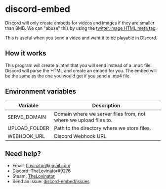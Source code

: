 # discord-embed

Discord will only create embeds for videos and images if they are smaller than 8MB. We can "abuse" this by using the [twitter:image HTML meta tag](https://developer.twitter.com/en/docs/twitter-for-websites/cards/overview/markup).

This is useful when you send a video and want it to be playable in Discord.

## How it works

This program will create a .html that you will send instead of a .mp4 file. Discord will parse the HTML and create an embed for you. The embed will be the same as the one you would get if you send a .mp4 file.

## Environment variables

| Variable      | Description                                                      |
| ------------- | ---------------------------------------------------------------- |
| SERVE_DOMAIN  | Domain where we server files from, not where we upload files to. |
| UPLOAD_FOLDER | Path to the directory where we store files.                      |
| WEBHOOK_URL   | Discord Webhook URL                                              |

## Need help?

- Email: [tlovinator@gmail.com](mailto:tlovinator@gmail.com)
- Discord: TheLovinator#9276
- Steam: [TheLovinator](https://steamcommunity.com/id/TheLovinator/)
- Send an issue: [discord-embed/issues](https://github.com/TheLovinator1/discord-embed/issues)
